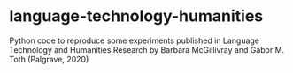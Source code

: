 # language-technology-humanities
Python code to reproduce some experiments published in Language Technology and Humanities Research by Barbara McGillivray and Gabor M. Toth (Palgrave, 2020)
